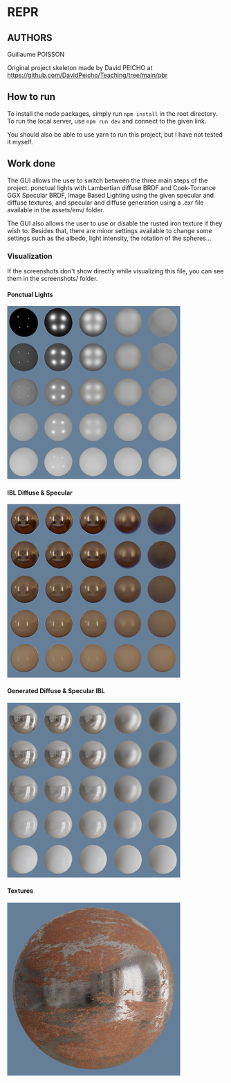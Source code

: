 # REPR
## AUTHORS
Guillaume POISSON

Original project skeleton made by David PEICHO at https://github.com/DavidPeicho/Teaching/tree/main/pbr

## How to run

To install the node packages, simply run `npm install` in the root directory.
To run the local server, use `npm run dev` and connect to the given link.

You should also be able to use yarn to run this project, but I have not tested it myself.

## Work done

The GUI allows the user to switch between the three main steps of the project: ponctual lights with Lambertian diffuse BRDF and Cook-Torrance GGX Specular BRDF, Image Based Lighting using the given specular and diffuse textures, and specular and diffuse generation using a .exr file available in the assets/env/ folder.

The GUI also allows the user to use or disable the rusted iron texture if they wish to. Besides that, there are minor settings available to change some settings such as the albedo, light intensity, the rotation of the spheres...

### Visualization

If the screenshots don't show directly while visualizing this file, you can see them in the screenshots/ folder.

#### Ponctual Lights
<img src="./screenshots/PL.PNG" alt="drawing" width="400"/>

#### IBL Diffuse & Specular
<img src="./screenshots/IBL.PNG" alt="drawing" width="400"/>

#### Generated Diffuse & Specular IBL
<img src="./screenshots/GIBL.PNG" alt="drawing" width="400"/>

#### Textures
<img src="./screenshots/TGIBL.PNG" alt="drawing" width="400"/>
